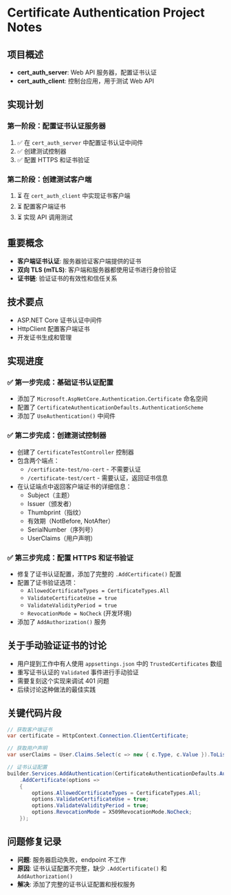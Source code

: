 # Certificate Authentication Project Notes

## 项目概述
- **cert_auth_server**: Web API 服务器，配置证书认证
- **cert_auth_client**: 控制台应用，用于测试 Web API

## 实现计划

### 第一阶段：配置证书认证服务器
1. ✅ 在 `cert_auth_server` 中配置证书认证中间件
2. ✅ 创建测试控制器
3. ✅ 配置 HTTPS 和证书验证

### 第二阶段：创建测试客户端
1. ⏳ 在 `cert_auth_client` 中实现证书客户端
2. ⏳ 配置客户端证书
3. ⏳ 实现 API 调用测试

## 重要概念
- **客户端证书认证**: 服务器验证客户端提供的证书
- **双向 TLS (mTLS)**: 客户端和服务器都使用证书进行身份验证
- **证书链**: 验证证书的有效性和信任关系

## 技术要点
- ASP.NET Core 证书认证中间件
- HttpClient 配置客户端证书
- 开发证书生成和管理

## 实现进度

### ✅ 第一步完成：基础证书认证配置
- 添加了 `Microsoft.AspNetCore.Authentication.Certificate` 命名空间
- 配置了 `CertificateAuthenticationDefaults.AuthenticationScheme`
- 添加了 `UseAuthentication()` 中间件

### ✅ 第二步完成：创建测试控制器
- 创建了 `CertificateTestController` 控制器
- 包含两个端点：
  - `/certificate-test/no-cert` - 不需要认证
  - `/certificate-test/cert` - 需要认证，返回证书信息
- 在认证端点中返回客户端证书的详细信息：
  - Subject（主题）
  - Issuer（颁发者）
  - Thumbprint（指纹）
  - 有效期（NotBefore, NotAfter）
  - SerialNumber（序列号）
  - UserClaims（用户声明）

### ✅ 第三步完成：配置 HTTPS 和证书验证
- 修复了证书认证配置，添加了完整的 `.AddCertificate()` 配置
- 配置了证书验证选项：
  - `AllowedCertificateTypes = CertificateTypes.All`
  - `ValidateCertificateUse = true`
  - `ValidateValidityPeriod = true`
  - `RevocationMode = NoCheck` (开发环境)
- 添加了 `AddAuthorization()` 服务

## 关于手动验证证书的讨论
- 用户提到工作中有人使用 `appsettings.json` 中的 `TrustedCertificates` 数组
- 重写证书认证的 `Validated` 事件进行手动验证
- 需要复刻这个实现来调试 401 问题
- 后续讨论这种做法的最佳实践

## 关键代码片段
```csharp
// 获取客户端证书
var certificate = HttpContext.Connection.ClientCertificate;

// 获取用户声明
var userClaims = User.Claims.Select(c => new { c.Type, c.Value }).ToList();

// 证书认证配置
builder.Services.AddAuthentication(CertificateAuthenticationDefaults.AuthenticationScheme)
    .AddCertificate(options =>
    {
        options.AllowedCertificateTypes = CertificateTypes.All;
        options.ValidateCertificateUse = true;
        options.ValidateValidityPeriod = true;
        options.RevocationMode = X509RevocationMode.NoCheck;
    });
```

## 问题修复记录
- **问题**: 服务器启动失败，endpoint 不工作
- **原因**: 证书认证配置不完整，缺少 `.AddCertificate()` 和 `AddAuthorization()`
- **解决**: 添加了完整的证书认证配置和授权服务
